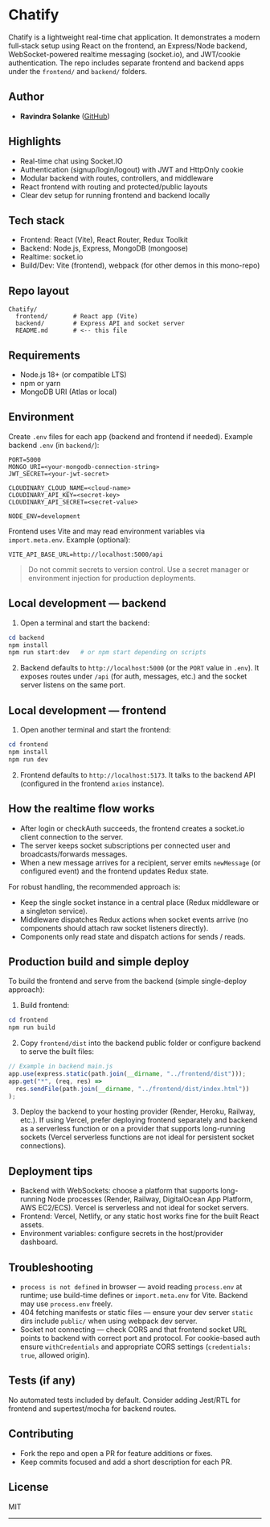 # Chatify

Chatify is a lightweight real-time chat application. It demonstrates a modern full‑stack setup using React on the frontend, an Express/Node backend, WebSocket-powered realtime messaging (socket.io), and JWT/cookie authentication. The repo includes separate frontend and backend apps under the `frontend/` and `backend/` folders.

## Author

- **Ravindra Solanke** ([GitHub](https://github.com/ravisolanke1407))

## Highlights

- Real-time chat using Socket.IO
- Authentication (signup/login/logout) with JWT and HttpOnly cookie
- Modular backend with routes, controllers, and middleware
- React frontend with routing and protected/public layouts
- Clear dev setup for running frontend and backend locally

## Tech stack

- Frontend: React (Vite), React Router, Redux Toolkit
- Backend: Node.js, Express, MongoDB (mongoose)
- Realtime: socket.io
- Build/Dev: Vite (frontend), webpack (for other demos in this mono-repo)

## Repo layout

```
Chatify/
  frontend/       # React app (Vite)
  backend/        # Express API and socket server
  README.md       # <-- this file
```

## Requirements

- Node.js 18+ (or compatible LTS)
- npm or yarn
- MongoDB URI (Atlas or local)

## Environment

Create `.env` files for each app (backend and frontend if needed). Example backend `.env` (in `backend/`):

```
PORT=5000
MONGO_URI=<your-mongodb-connection-string>
JWT_SECRET=<your-jwt-secret>

CLOUDINARY_CLOUD_NAME=<cloud-name>
CLOUDINARY_API_KEY=<secret-key>
CLOUDINARY_API_SECRET=<secret-value>

NODE_ENV=development
```

Frontend uses Vite and may read environment variables via `import.meta.env`. Example (optional):

```
VITE_API_BASE_URL=http://localhost:5000/api
```

> Do not commit secrets to version control. Use a secret manager or environment injection for production deployments.

## Local development — backend

1. Open a terminal and start the backend:

```powershell
cd backend
npm install
npm run start:dev   # or npm start depending on scripts
```

2. Backend defaults to `http://localhost:5000` (or the `PORT` value in `.env`). It exposes routes under `/api` (for auth, messages, etc.) and the socket server listens on the same port.

## Local development — frontend

1. Open another terminal and start the frontend:

```powershell
cd frontend
npm install
npm run dev
```

2. Frontend defaults to `http://localhost:5173`. It talks to the backend API (configured in the frontend `axios` instance).

## How the realtime flow works

- After login or checkAuth succeeds, the frontend creates a socket.io client connection to the server.
- The server keeps socket subscriptions per connected user and broadcasts/forwards messages.
- When a new message arrives for a recipient, server emits `newMessage` (or configured event) and the frontend updates Redux state.

For robust handling, the recommended approach is:

- Keep the single socket instance in a central place (Redux middleware or a singleton service).
- Middleware dispatches Redux actions when socket events arrive (no components should attach raw socket listeners directly).
- Components only read state and dispatch actions for sends / reads.

## Production build and simple deploy

To build the frontend and serve from the backend (simple single-deploy approach):

1. Build frontend:

```powershell
cd frontend
npm run build
```

2. Copy `frontend/dist` into the backend public folder or configure backend to serve the built files:

```js
// Example in backend main.js
app.use(express.static(path.join(__dirname, "../frontend/dist")));
app.get("*", (req, res) =>
  res.sendFile(path.join(__dirname, "../frontend/dist/index.html"))
);
```

3. Deploy the backend to your hosting provider (Render, Heroku, Railway, etc.). If using Vercel, prefer deploying frontend separately and backend as a serverless function or on a provider that supports long-running sockets (Vercel serverless functions are not ideal for persistent socket connections).

## Deployment tips

- Backend with WebSockets: choose a platform that supports long-running Node processes (Render, Railway, DigitalOcean App Platform, AWS EC2/ECS). Vercel is serverless and not ideal for socket servers.
- Frontend: Vercel, Netlify, or any static host works fine for the built React assets.
- Environment variables: configure secrets in the host/provider dashboard.

## Troubleshooting

- `process is not defined` in browser — avoid reading `process.env` at runtime; use build-time defines or `import.meta.env` for Vite. Backend may use `process.env` freely.
- 404 fetching manifests or static files — ensure your dev server `static` dirs include `public/` when using webpack dev server.
- Socket not connecting — check CORS and that frontend socket URL points to backend with correct port and protocol. For cookie-based auth ensure `withCredentials` and appropriate CORS settings (`credentials: true`, allowed origin).

## Tests (if any)

No automated tests included by default. Consider adding Jest/RTL for frontend and supertest/mocha for backend routes.

## Contributing

- Fork the repo and open a PR for feature additions or fixes.
- Keep commits focused and add a short description for each PR.

## License

MIT

---
